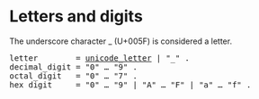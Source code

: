 # Letters and digits

The underscore character _ (U+005F) is considered a letter.

<pre>
<a id="letter">letter</a>        = <a href="/Source code representation/characters.html#unicode_letter">unicode_letter</a> | "_" .
<a id="decimal_digit">decimal_digit</a> = "0" … "9" .
<a id="octal_digit">octal_digit</a>   = "0" … "7" .
<a id="hex_digit">hex_digit</a>     = "0" … "9" | "A" … "F" | "a" … "f" .
</pre>
